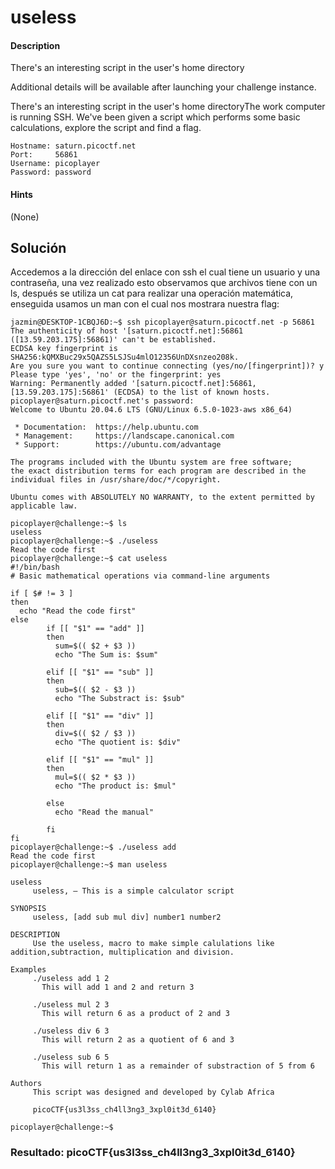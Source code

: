 # useless
#### Description

There's an interesting script in the user's home directory

Additional details will be available after launching your challenge instance.

There's an interesting script in the user's home directoryThe work computer is running SSH. We've been given a script which performs some basic calculations, explore the script and find a flag.

```
Hostname: saturn.picoctf.net
Port:     56861
Username: picoplayer
Password: password
```

#### Hints 

(None)

## Solución

Accedemos a la dirección del enlace con ssh el cual tiene un usuario y una contraseña, una vez realizado esto observamos que archivos tiene con un ls, después se utiliza un cat para realizar una operación matemática, enseguida usamos un man con el cual nos mostrara nuestra flag:

```
jazmin@DESKTOP-1CBQJ6D:~$ ssh picoplayer@saturn.picoctf.net -p 56861
The authenticity of host '[saturn.picoctf.net]:56861 ([13.59.203.175]:56861)' can't be established.
ECDSA key fingerprint is SHA256:kQMXBuc29x5QAZS5LSJSu4mlO12356UnDXsnzeo208k.
Are you sure you want to continue connecting (yes/no/[fingerprint])? y
Please type 'yes', 'no' or the fingerprint: yes
Warning: Permanently added '[saturn.picoctf.net]:56861,[13.59.203.175]:56861' (ECDSA) to the list of known hosts.
picoplayer@saturn.picoctf.net's password:
Welcome to Ubuntu 20.04.6 LTS (GNU/Linux 6.5.0-1023-aws x86_64)

 * Documentation:  https://help.ubuntu.com
 * Management:     https://landscape.canonical.com
 * Support:        https://ubuntu.com/advantage

The programs included with the Ubuntu system are free software;
the exact distribution terms for each program are described in the
individual files in /usr/share/doc/*/copyright.

Ubuntu comes with ABSOLUTELY NO WARRANTY, to the extent permitted by
applicable law.

picoplayer@challenge:~$ ls
useless
picoplayer@challenge:~$ ./useless
Read the code first
picoplayer@challenge:~$ cat useless
#!/bin/bash
# Basic mathematical operations via command-line arguments

if [ $# != 3 ]
then
  echo "Read the code first"
else
        if [[ "$1" == "add" ]]
        then
          sum=$(( $2 + $3 ))
          echo "The Sum is: $sum"

        elif [[ "$1" == "sub" ]]
        then
          sub=$(( $2 - $3 ))
          echo "The Substract is: $sub"

        elif [[ "$1" == "div" ]]
        then
          div=$(( $2 / $3 ))
          echo "The quotient is: $div"

        elif [[ "$1" == "mul" ]]
        then
          mul=$(( $2 * $3 ))
          echo "The product is: $mul"

        else
          echo "Read the manual"

        fi
fi
picoplayer@challenge:~$ ./useless add
Read the code first
picoplayer@challenge:~$ man useless

useless
     useless, — This is a simple calculator script

SYNOPSIS
     useless, [add sub mul div] number1 number2

DESCRIPTION
     Use the useless, macro to make simple calulations like addition,subtraction, multiplication and division.

Examples
     ./useless add 1 2
       This will add 1 and 2 and return 3

     ./useless mul 2 3
       This will return 6 as a product of 2 and 3

     ./useless div 6 3
       This will return 2 as a quotient of 6 and 3

     ./useless sub 6 5
       This will return 1 as a remainder of substraction of 5 from 6

Authors
     This script was designed and developed by Cylab Africa

     picoCTF{us3l3ss_ch4ll3ng3_3xpl0it3d_6140}

picoplayer@challenge:~$

```

### Resultado: picoCTF{us3l3ss_ch4ll3ng3_3xpl0it3d_6140}